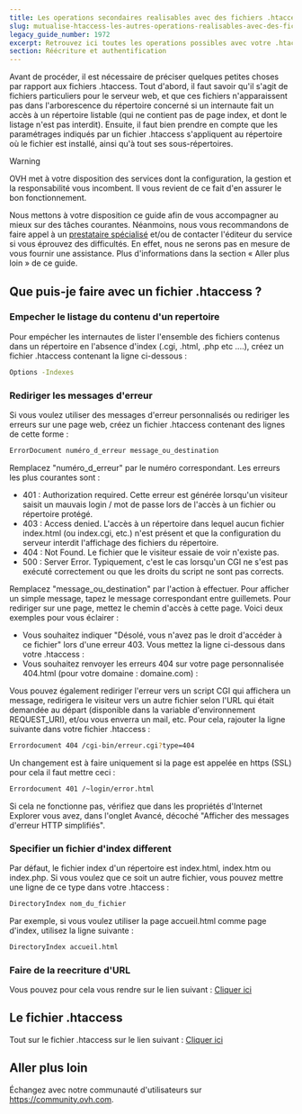 ```yaml
---
title: Les operations secondaires realisables avec des fichiers .htaccess
slug: mutualise-htaccess-les-autres-operations-realisables-avec-des-fichiers-htaccess
legacy_guide_number: 1972
excerpt: Retrouvez ici toutes les operations possibles avec votre .htaccess autre que la protection de dossier.
section: Réécriture et authentification
---
```


Avant de procéder, il est nécessaire de préciser quelques petites choses par rapport aux fichiers .htaccess. Tout d'abord, il faut savoir qu'il s'agit de fichiers particuliers pour le serveur web, et que ces fichiers n'apparaissent pas dans l'arborescence du répertoire concerné si un internaute fait un accès à un répertoire listable (qui ne contient pas de page index, et dont le listage n'est pas interdit). Ensuite, il faut bien prendre en compte que les paramétrages indiqués par un fichier .htaccess s'appliquent au répertoire où le fichier est installé, ainsi qu'à tout ses sous-répertoires.

> [!warning]
>
> OVH met à votre disposition des services dont la configuration, la gestion et la responsabilité vous incombent. Il vous revient de ce fait d'en assurer le bon fonctionnement.
> 
> Nous mettons à votre disposition ce guide afin de vous accompagner au mieux sur des tâches courantes. Néanmoins, nous vous recommandons de faire appel à un [prestataire spécialisé](https://partner.ovhcloud.com/fr/) et/ou de contacter l'éditeur du service si vous éprouvez des difficultés. En effet, nous ne serons pas en mesure de vous fournir une assistance. Plus d'informations dans la section « Aller plus loin » de ce guide.
> 

## Que puis-je faire avec un fichier .htaccess ?

### Empecher le listage du contenu d'un repertoire
Pour empécher les internautes de lister l'ensemble des fichiers contenus dans un répertoire en l'absence d'index (.cgi, .html, .php etc ....), créez un fichier .htaccess contenant la ligne ci-dessous :


```bash
Options -Indexes
```


### Rediriger les messages d'erreur
Si vous voulez utiliser des messages d'erreur personnalisés ou rediriger les erreurs sur une page web, créez un fichier .htaccess contenant des lignes de cette forme :


```bash
ErrorDocument numéro_d_erreur message_ou_destination
```

Remplacez "numéro_d_erreur" par le numéro correspondant. Les erreurs les plus courantes sont :

- 401 : Authorization required. Cette erreur est générée lorsqu'un visiteur saisit un mauvais login / mot de passe lors de l'accès à un fichier ou répertoire protégé.
- 403 : Access denied. L'accès à un répertoire dans lequel aucun fichier index.html (ou index.cgi, etc.) n'est présent et que la configuration du serveur interdit l'affichage des fichiers du répertoire.
- 404 : Not Found. Le fichier que le visiteur essaie de voir n'existe pas.
- 500 : Server Error. Typiquement, c'est le cas lorsqu'un CGI ne s'est pas exécuté correctement ou que les droits du script ne sont pas corrects.

Remplacez "message_ou_destination" par l'action à effectuer. Pour afficher un simple message, tapez le message correspondant entre guillemets. Pour rediriger sur une page, mettez le chemin d'accès à cette page. Voici deux exemples pour vous éclairer :

- Vous souhaitez indiquer "Désolé, vous n'avez pas le droit d'accéder à ce fichier" lors d'une erreur 403. Vous mettez la ligne ci-dessous dans votre .htaccess :
- Vous souhaitez renvoyer les erreurs 404 sur votre page personnalisée 404.html (pour votre domaine : domaine.com) :

Vous pouvez également rediriger l'erreur vers un script CGI qui affichera un message, redirigera le visiteur vers un autre fichier selon l'URL qui était demandée au départ (disponible dans la variable d'environnement REQUEST_URI), et/ou vous enverra un mail, etc. Pour cela, rajouter la ligne suivante dans votre fichier .htaccess :


```bash
Errordocument 404 /cgi-bin/erreur.cgi?type=404
```

Un changement est à faire uniquement si la page est appelée en https (SSL) pour cela il faut mettre ceci :


```bash
Errordocument 401 /~login/error.html
```

Si cela ne fonctionne pas, vérifiez que dans les propriétés d'Internet Explorer vous avez, dans l'onglet Avancé, décoché "Afficher des messages d'erreur HTTP simplifiés".


### Specifier un fichier d'index different
Par défaut, le fichier index d'un répertoire est index.html, index.htm ou index.php. Si vous voulez que ce soit un autre fichier, vous pouvez mettre une ligne de ce type dans votre .htaccess :


```bash
DirectoryIndex nom_du_fichier
```

Par exemple, si vous voulez utiliser la page accueil.html comme page d'index, utilisez la ligne suivante :


```bash
DirectoryIndex accueil.html
```


### Faire de la reecriture d'URL
Vous pouvez pour cela vous rendre sur le lien suivant : [Cliquer ici](../htaccess-reecriture-url-mod-rewrite/)


## Le fichier .htaccess
Tout sur le fichier .htaccess sur le lien suivant : [Cliquer ici](../mutualise-tout-sur-le-fichier-htaccess/)

## Aller plus loin

Échangez avec notre communauté d'utilisateurs sur <https://community.ovh.com>.